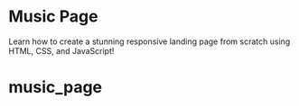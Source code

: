 # Music Page
Learn how to create a stunning responsive landing page from scratch using HTML, CSS, and JavaScript!
# music_page
